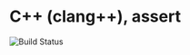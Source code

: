 # C++ (clang++), assert

![Build Status](https://travis-ci.org/cyber-dojo-languages/clangplusplus-assert.svg?branch=master)